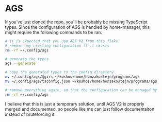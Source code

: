 # AGS
If you've just cloned the repo, you'll be probably be missing TypeScript types. Since the configuration of AGS is handled by home-manager, this might require the following commands to be ran.

```bash
# it is expected that you use AGS V2 from this flake!
# remove any existing configuration if it exists
rm -rf ~/.config/ags

# generate the types
ags --generate

# copy the generated types to the config directory
mv ~/.config/ags/@girs ~/koshos/home/honzakostejn/programs/ags
mv ~/.config/ags/tsconfig.json ~/koshos/home/honzakostejn/programs/ags

# remove everything again, so that the configuration can be managed by home-manager
rm -rf ~/.config/ags
```

I believe that this is just a temporary solution, until AGS V2 is properly merged and documented, so people like me can just follow documentaiton instead of bruteforcing it.